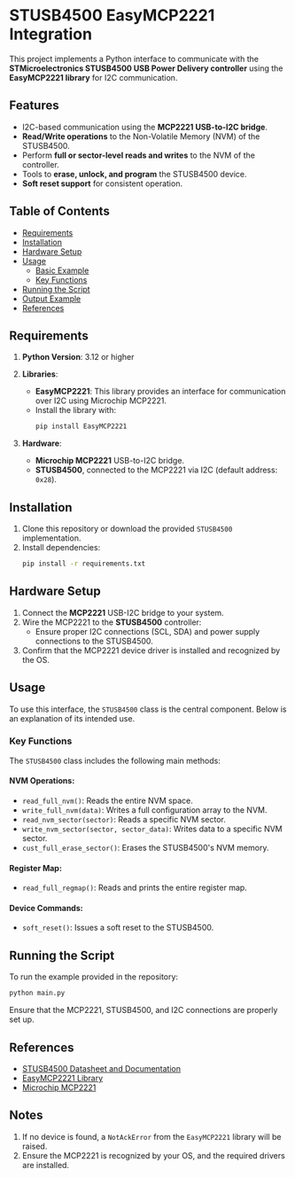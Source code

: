 # STUSB4500 EasyMCP2221 Integration

This project implements a Python interface to communicate with the **STMicroelectronics STUSB4500 USB Power Delivery controller** using the **EasyMCP2221 library** for I2C communication.

## Features

- I2C-based communication using the **MCP2221 USB-to-I2C bridge**.
- **Read/Write operations** to the Non-Volatile Memory (NVM) of the STUSB4500.
- Perform **full or sector-level reads and writes** to the NVM of the controller.
- Tools to **erase, unlock, and program** the STUSB4500 device.
- **Soft reset support** for consistent operation.

## Table of Contents

- [Requirements](#requirements)
- [Installation](#installation)
- [Hardware Setup](#hardware-setup)
- [Usage](#usage)
    - [Basic Example](#basic-example)
    - [Key Functions](#key-functions)
- [Running the Script](#running-the-script)
- [Output Example](#output-example)
- [References](#references)

## Requirements

1. **Python Version**: 3.12 or higher
2. **Libraries**:
   - **EasyMCP2221**: This library provides an interface for communication over I2C using Microchip MCP2221.
   - Install the library with:
     ```bash
     pip install EasyMCP2221
     ```

3. **Hardware**:
   - **Microchip MCP2221** USB-to-I2C bridge.
   - **STUSB4500**, connected to the MCP2221 via I2C (default address: `0x28`).

## Installation

1. Clone this repository or download the provided `STUSB4500` implementation.
2. Install dependencies:
   ```bash
   pip install -r requirements.txt
   ```

## Hardware Setup

1. Connect the **MCP2221** USB-I2C bridge to your system.
2. Wire the MCP2221 to the **STUSB4500** controller:
    - Ensure proper I2C connections (SCL, SDA) and power supply connections to the STUSB4500.
3. Confirm that the MCP2221 device driver is installed and recognized by the OS.

## Usage

To use this interface, the `STUSB4500` class is the central component. Below is an explanation of its intended use.

### Key Functions

The `STUSB4500` class includes the following main methods:

#### NVM Operations:
- `read_full_nvm()`: Reads the entire NVM space.
- `write_full_nvm(data)`: Writes a full configuration array to the NVM.
- `read_nvm_sector(sector)`: Reads a specific NVM sector.
- `write_nvm_sector(sector, sector_data)`: Writes data to a specific NVM sector.
- `cust_full_erase_sector()`: Erases the STUSB4500's NVM memory.

#### Register Map:
- `read_full_regmap()`: Reads and prints the entire register map.

#### Device Commands:
- `soft_reset()`: Issues a soft reset to the STUSB4500.

## Running the Script

To run the example provided in the repository:

```bash
python main.py
```

Ensure that the MCP2221, STUSB4500, and I2C connections are properly set up.


## References

- [STUSB4500 Datasheet and Documentation](https://www.st.com)
- [EasyMCP2221 Library](https://pypi.org/project/EasyMCP2221/)
- [Microchip MCP2221](https://www.microchip.com)

## Notes

1. If no device is found, a `NotAckError` from the `EasyMCP2221` library will be raised.
2. Ensure the MCP2221 is recognized by your OS, and the required drivers are installed.